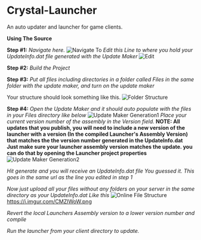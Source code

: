 # Crystal-Launcher
An auto updater and launcher for game clients.

**Using The Source**

**Step #1:**
*Navigate here.*
![Navigate To](https://i.imgur.com/xEzOm6f.png)
*Edit this Line to where you hold your UpdateInfo.dat file generated with the Update Maker*
![Edit](https://i.imgur.com/cWsO5AL.png)

**Step #2:** *Build the Project*

**Step #3:** *Put all files including directories in a folder called Files in the same folder with the update maker, and turn on the update maker*

Your structure should look something like this.
![Folder Structure](https://i.imgur.com/fwIyYk9.png)

**Step #4:**
*Open the Update Maker and it should auto populate with the files in your Files directory like below*
![Update Maker Generation1](https://i.imgur.com/gw1dtvJ.png)
*Place your current version number of the assembly in the Version field.*
**NOTE: All updates that you publish, you will need to include a new version of the launcher with a version (In the compiled Launcher's Assembly Version) that matches the the version number generated in the UpdateInfo.dat**
**Just make sure your launcher assembly version matches the update. you can do that by opening the Launcher project properties**
![Update Maker Generation2](https://i.imgur.com/s3oHXFP.png)

*Hit generate and you will receive an UpdateInfo.dat file*
*You guessed it. This goes in the same url as the line you edited in step 1*

*Now just upload all your files without any folders on your server in the same directory as your UpdateInfo.dat*
*Like this*
![Online File Structure](https://i.imgur.com/s3oHXFP.png)
https://i.imgur.com/CMZIWoW.png


*Revert the local Launchers Assembly version to a lower version number and compile*

*Run the launcher from your client directory to update.*
